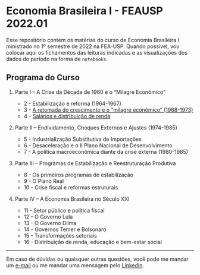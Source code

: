 # Economia Brasileira I - FEAUSP 2022.01

Esse repositório contém os matérias do curso de Economia Brasileira I ministrado no 1º semestre de 2022 na FEA-USP. Quando possível, vou colocar aqui os fichamentos das leituras indicadas e as visualizações dos dados do período na forma de `notebooks`.

## Programa do Curso

1. Parte I – A Crise da Década de 1960 e o “Milagre Econômico”
    - 2 - Estabilização e reforma (1964-1967)
    - 3 - [A retomada do crescimento e o “milagre econômico” (1968-1973)](03_milagre_economico.ipynb)
    - 4 - [Salários e distribuição de renda](04_salarios_distribuicao_renda.ipynb)

2. Parte II – Endividamento, Choques Externos e Ajustes (1974-1985)
    - 5 - Industrialização Substitutiva de Importações
    - 6 - Desaceleração e o II Plano Nacional de Desenvolvimento
    - 7 - A política macroeconômica diante da crise externa (1980-1985)

3. Parte III – Programas de Estabilização e Reestruturação Produtiva
    - 8 - Os primeiros programas de estabilização
    - 9 - O Plano Real
    - 10 - Crise fiscal e reformas estruturais

4. Parte IV – A Economia Brasileira no Século XXI
    - 11 - Setor público e política fiscal
    - 12 - O Governo Lula
    - 13 - O Governo Dilma
    - 14 - Governos Temer e Bolsonaro
    - 15 - Transformações setoriais
    - 16 - Distribuição de renda, educação e bem-estar social

***

Em caso de dúvidas ou quaisquer outras questões, você pode me mandar um [e-mail](mailto:vdbaldoino@gmail.com?subject=GitHub%20-%20Econo%20Brasileira) ou me mandar uma mensagem pelo [LinkedIn](https://www.linkedin.com/in/vitorbaldoino/).
